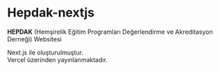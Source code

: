 # Hepdak-nextjs

<strong>HEPDAK</strong> (Hemşirelik Eğitim Programları Değerlendirme ve Akreditasyon Derneği) Websitesi

Next.js ile oluşturulmuştur.<br>
Vercel üzerinden yayınlanmaktadır.
